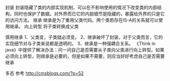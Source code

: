 
封装
封装隐藏了类的内部实现机制，可以在不影响使用的情况下改变类的内部结构，同时也保护了数据。对外界而已它的内部细节是隐藏的，暴露给外界的只是它的访问方法。
继承
继承是为了重用父类代码。两个类若存在IS-A的关系就可以使用继承。
向上转型
将子类转换成父类

慎用继承
 1、父类变，子类就必须变。
 2、继承破坏了封装，对于父类而言，它的实现细节对与子类来说都是透明的。
 3、继承是一种强耦合关系。
《Think in java》中提供了解决办法：问一问自己是否需要从子类向父类进行向上转型。如果必须向上转型，则继承是必要的，但是如果不需要，则应当好好考虑自己是否需要继承

多态
参考
http://cmsblogs.com/?p=52


